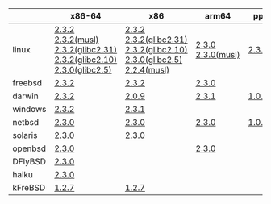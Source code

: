 ||x86-64|x86|arm64|ppc|armhf|armel|sparc|mipsbe|mipsel|alpha|ppc64le|
| --- | --- | --- | --- | --- | --- | --- | --- | --- | --- | --- | --- |
|linux|[2.3.2](https://github.com/roswell/sbcl_bin/releases/download/2.3.2/sbcl-2.3.2-x86-64-linux-binary.tar.bz2)<br />[2.3.2(musl)](https://github.com/roswell/sbcl_bin/releases/download/2.3.2/sbcl-2.3.2-x86-64-linux-musl-binary.tar.bz2)<br />[2.3.2(glibc2.31)](https://github.com/roswell/sbcl_bin/releases/download/2.3.2/sbcl-2.3.2-x86-64-linux-glibc2.31-binary.tar.bz2)<br />[2.3.2(glibc2.10)](https://github.com/roswell/sbcl_bin/releases/download/2.3.2/sbcl-2.3.2-x86-64-linux-glibc2.10-binary.tar.bz2)<br />[2.3.0(glibc2.5)](https://github.com/roswell/sbcl_bin/releases/download/2.3.0/sbcl-2.3.0-x86-64-linux-glibc2.5-binary.tar.bz2)<br />|[2.3.2](https://github.com/roswell/sbcl_bin/releases/download/2.3.2/sbcl-2.3.2-x86-linux-binary.tar.bz2)<br />[2.3.2(glibc2.31)](https://github.com/roswell/sbcl_bin/releases/download/2.3.2/sbcl-2.3.2-x86-linux-glibc2.31-binary.tar.bz2)<br />[2.3.2(glibc2.10)](https://github.com/roswell/sbcl_bin/releases/download/2.3.2/sbcl-2.3.2-x86-linux-glibc2.10-binary.tar.bz2)<br />[2.3.0(glibc2.5)](https://github.com/roswell/sbcl_bin/releases/download/2.3.0/sbcl-2.3.0-x86-linux-glibc2.5-binary.tar.bz2)<br />[2.2.4(musl)](https://github.com/roswell/sbcl_bin/releases/download/2.2.4/sbcl-2.2.4-x86-linux-musl-binary.tar.bz2)<br />|[2.3.0](https://github.com/roswell/sbcl_bin/releases/download/2.3.0/sbcl-2.3.0-arm64-linux-binary.tar.bz2)<br />[2.3.0(musl)](https://github.com/roswell/sbcl_bin/releases/download/2.3.0/sbcl-2.3.0-arm64-linux-musl-binary.tar.bz2)<br />|[2.3.0](https://github.com/roswell/sbcl_bin/releases/download/2.3.0/sbcl-2.3.0-ppc-linux-binary.tar.bz2)<br />|[2.3.0](https://github.com/roswell/sbcl_bin/releases/download/2.3.0/sbcl-2.3.0-armhf-linux-binary.tar.bz2)<br />|[2.3.0](https://github.com/roswell/sbcl_bin/releases/download/2.3.0/sbcl-2.3.0-armel-linux-binary.tar.bz2)<br />|[1.0.28](https://github.com/roswell/sbcl_bin/releases/download/1.0.28/sbcl-1.0.28-sparc-linux-binary.tar.bz2)<br />|[1.0.23](https://github.com/roswell/sbcl_bin/releases/download/1.0.23/sbcl-1.0.23-mips-linux-binary.tar.bz2)<br />|[1.0.28](https://github.com/roswell/sbcl_bin/releases/download/1.0.28/sbcl-1.0.28-mipsel-linux-binary.tar.bz2)<br />|[1.0.28](https://github.com/roswell/sbcl_bin/releases/download/1.0.28/sbcl-1.0.28-alpha-linux-binary.tar.bz2)<br />|[1.5.8](https://github.com/roswell/sbcl_bin/releases/download/1.5.8/sbcl-1.5.8-ppc64le-linux-binary.tar.bz2)<br />|
|freebsd|[2.3.2](https://github.com/roswell/sbcl_bin/releases/download/2.3.2/sbcl-2.3.2-x86-64-freebsd-binary.tar.bz2)<br />|[2.3.2](https://github.com/roswell/sbcl_bin/releases/download/2.3.2/sbcl-2.3.2-x86-freebsd-binary.tar.bz2)<br />|[2.3.0](https://github.com/roswell/sbcl_bin/releases/download/2.3.0/sbcl-2.3.0-arm64-freebsd-binary.tar.bz2)<br />|||||||||
|darwin|[2.3.2](https://github.com/roswell/sbcl_bin/releases/download/2.3.2/sbcl-2.3.2-x86-64-darwin-binary.tar.bz2)<br />|[2.0.9](https://github.com/roswell/sbcl_bin/releases/download/2.0.9/sbcl-2.0.9-x86-darwin-binary.tar.bz2)<br />|[2.3.1](https://github.com/roswell/sbcl_bin/releases/download/2.3.1/sbcl-2.3.1-arm64-darwin-binary.tar.bz2)<br />|[1.0.47](https://github.com/roswell/sbcl_bin/releases/download/1.0.47/sbcl-1.0.47-powerpc-darwin-binary.tar.bz2)<br />||||||||
|windows|[2.3.2](https://github.com/roswell/sbcl_bin/releases/download/2.3.2/sbcl-2.3.2-x86-64-windows-binary.msi)<br />|[2.3.1](https://github.com/roswell/sbcl_bin/releases/download/2.3.1/sbcl-2.3.1-x86-windows-binary.msi)<br />||||||||||
|netbsd|[2.3.0](https://github.com/roswell/sbcl_bin/releases/download/2.3.0/sbcl-2.3.0-x86-64-netbsd-binary.tar.bz2)<br />|[2.3.0](https://github.com/roswell/sbcl_bin/releases/download/2.3.0/sbcl-2.3.0-x86-netbsd-binary.tar.bz2)<br />|[2.3.0](https://github.com/roswell/sbcl_bin/releases/download/2.3.0/sbcl-2.3.0-arm64-netbsd-binary.tar.bz2)<br />|[1.0.23](https://github.com/roswell/sbcl_bin/releases/download/1.0.23/sbcl-1.0.23-powerpc-netbsd-binary.tar.bz2)<br />||||||||
|solaris|[2.3.0](https://github.com/roswell/sbcl_bin/releases/download/2.3.0/sbcl-2.3.0-x86-64-solaris-binary.tar.bz2)<br />|[2.3.0](https://github.com/roswell/sbcl_bin/releases/download/2.3.0/sbcl-2.3.0-x86-solaris-binary.tar.bz2)<br />|||||[2.0.4](https://github.com/roswell/sbcl_bin/releases/download/2.0.4/sbcl-2.0.4-sparc-solaris-binary.tar.bz2)<br />|||||
|openbsd|[2.3.0](https://github.com/roswell/sbcl_bin/releases/download/2.3.0/sbcl-2.3.0-x86-64-openbsd-binary.tar.bz2)<br />||[2.3.0](https://github.com/roswell/sbcl_bin/releases/download/2.3.0/sbcl-2.3.0-arm64-openbsd-binary.tar.bz2)<br />|||||||||
|DFlyBSD|[2.3.0](https://github.com/roswell/sbcl_bin/releases/download/2.3.0/sbcl-2.3.0-x86-64-DFlyBSD-binary.tar.bz2)<br />|||||||||||
|haiku|[2.3.0](https://github.com/roswell/sbcl_bin/releases/download/2.3.0/sbcl-2.3.0-x86-64-haiku-binary.tar.bz2)<br />|||||||||||
|kFreBSD|[1.2.7](https://github.com/roswell/sbcl_bin/releases/download/1.2.7/sbcl-1.2.7-x86-64-debian-kfreebsd-binary.tar.bz2)<br />|[1.2.7](https://github.com/roswell/sbcl_bin/releases/download/1.2.7/sbcl-1.2.7-x86-debian-kfreebsd-binary.tar.bz2)<br />||||||||||
